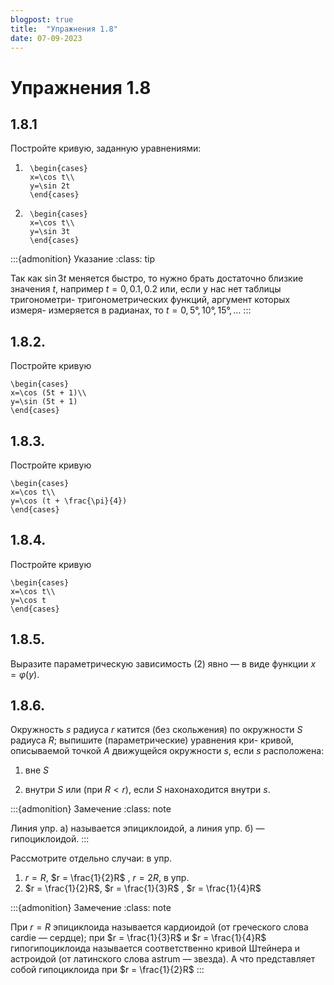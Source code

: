 ```yaml
---
blogpost: true
title:  "Упражнения 1.8"
date: 07-09-2023
---
```

# Упражнения 1.8

## 1.8.1

Постройте кривую, заданную уравнениями:

1. ```{math}
    \begin{cases}
    x=\cos t\\
    y=\sin 2t
    \end{cases}
    ```
2. ```{math}
    \begin{cases}
    x=\cos t\\
    y=\sin 3t
    \end{cases}
    ```

:::{admonition} Указание
:class: tip

Так как $\sin 3t$
меняется быстро, то нужно брать достаточно
близкие значения $t$, например $t=0, 0.1, 0.2$
или, если у нас нет таблицы тригонометри-
тригонометрических функций, аргумент которых измеря-
измеряется в радианах, то $t=0, 5°, 10°, 15°, \ldots$
:::

## 1.8.2.

Постройте кривую
```{math}
\begin{cases}
x=\cos (5t + 1)\\
y=\sin (5t + 1)
\end{cases}
```

## 1.8.3.

Постройте кривую
```{math}
\begin{cases}
x=\cos t\\
y=\cos (t + \frac{\pi}{4})
\end{cases}
```

## 1.8.4.

Постройте кривую
```{math}
\begin{cases}
x=\cos t\\
y=\cos t
\end{cases}
```

## 1.8.5.
Выразите параметрическую
зависимость (2) явно — в виде функции $x=\varphi (y)$.

## 1.8.6.

Окружность $s$ радиуса $r$ катится
(без скольжения) по окружности $S$ радиуса $R$;
выпишите (параметрические) уравнения кри-
кривой, описываемой точкой $А$ движущейся
окружности $s$, если $s$ расположена:

1. вне $S$

2. внутри $S$ или (при $R < r$), если $S$ нахонаходится внутри $s$.

:::{admonition} Замечение
:class: note

Линия упр. а) называется эпициклоидой,
а линия упр. б) — гипоциклоидой.
:::

Рассмотрите отдельно случаи: в упр.
1. $r = R$, $r = \frac{1}{2}R$ , $r = 2R$,
в  упр.
2. $r = \frac{1}{2}R$, $r = \frac{1}{3}R$ ,
$r = \frac{1}{4}R$

:::{admonition} Замечение
:class: note

При $r = R$
эпициклоида
называется кардиоидой (от греческого слова
cardie — сердце); 
при $r = \frac{1}{3}R$ и 
$r = \frac{1}{4}R$ гипогипоциклоида называется соответственно кривой
Штейнера и астроидой (от латинского слова
astrum — звезда). А что представляет собой
гипоциклоида при $r = \frac{1}{2}R$
:::